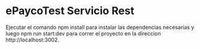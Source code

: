 # ePaycoTest Servicio Rest

Ejecutar el comando npm install para instalar las dependencias necesarias y luego npm run start:dev para correr el proyecto en la direccion http://localhost:3002.
